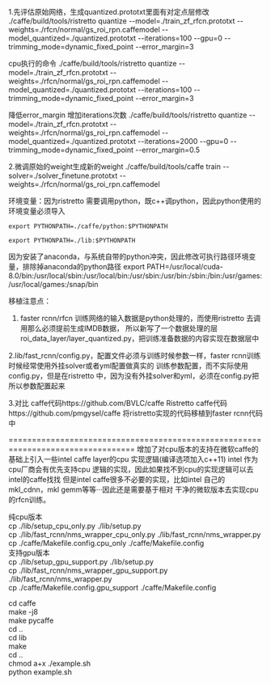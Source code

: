 1.先评估原始网络，生成quantized.prototxt里面有对定点层修改
./caffe/build/tools/ristretto quantize --model=./train_zf_rfcn.prototxt --weights=./rfcn/normal/gs_roi_rpn.caffemodel --model_quantized=./quantized.prototxt --iterations=100 --gpu=0 --trimming_mode=dynamic_fixed_point --error_margin=3

cpu执行的命令
./caffe/build/tools/ristretto quantize --model=./train_zf_rfcn.prototxt --weights=./rfcn/normal/gs_roi_rpn.caffemodel --model_quantized=./quantized.prototxt --iterations=100 --trimming_mode=dynamic_fixed_point --error_margin=3

降低error_margin 增加iterations次数
./caffe/build/tools/ristretto quantize --model=./train_zf_rfcn.prototxt --weights=./rfcn/normal/gs_roi_rpn.caffemodel --model_quantized=./quantized.prototxt --iterations=2000 --gpu=0 --trimming_mode=dynamic_fixed_point --error_margin=0.5

2.微调原始的weight生成新的weight
./caffe/build/tools/caffe train --solver=./solver_finetune.prototxt --weights=./rfcn/normal/gs_roi_rpn.caffemodel


环境变量：因为ristretto 需要调用python，既c++调python，因此python使用的环境变量必须导入

    export PYTHONPATH=./caffe/python:$PYTHONPATH
    
    export PYTHONPATH=./lib:$PYTHONPATH

因为安装了anaconda，与系统自带的python冲突，因此修改可执行路径环境变量，排除掉anaconda的python路径
export PATH=/usr/local/cuda-         8.0/bin:/usr/local/sbin:/usr/local/bin:/usr/sbin:/usr/bin:/sbin:/bin:/usr/games:/usr/local/games:/snap/bin

移植注意点：
1. faster rcnn/rfcn 训练网络的输入数据是python处理的，而使用ristretto 去调用那么必须提前生成IMDB数据，
所以新写了一个数据处理的层roi_data_layer/layer_quantized.py，把训练准备数据的内容实现在数据层中

2.lib/fast_rcnn/config.py，配置文件必须与训练时候参数一样，faster rcnn训练时候经常使用外挂solver或者yml配置做真实的
训练参数配置，而不实际使用config.py，但是在ristretto 中，因为没有外挂solver和yml，必须在config.py把所以参数配置起来

3.对比
caffe代码https://github.com/BVLC/caffe
Ristretto caffe代码https://github.com/pmgysel/caffe
将ristretto实现的代码移植到faster rcnn代码中

=================================================================================
增加了对cpu版本的支持在微软caffe的基础上引入一些intel caffe layer的cpu 实现逻辑(编译选项加入c++11)
intel 作为cpu厂商会有优先支持cpu 逻辑的实现，因此如果找不到cpu的实现逻辑可以去intel的caffe找找
但是intel caffe很多不必要的实现，比如intel 自己的mkl_cdnn，mkl gemm等等···因此还是需要基于相对
干净的微软版本去实现cpu的rfcn训练。  

纯cpu版本  
cp  ./lib/setup_cpu_only.py  ./lib/setup.py                       
cp  ./lib/fast_rcnn/nms_wrapper_cpu_only.py ./lib/fast_rcnn/nms_wrapper.py   
cp  ./caffe/Makefile.config.cpu_only ./caffe/Makefile.config  
支持gpu版本  
cp  ./lib/setup_gpu_support.py  ./lib/setup.py                       
cp  ./lib/fast_rcnn/nms_wrapper_gpu_support.py ./lib/fast_rcnn/nms_wrapper.py  
cp  ./caffe/Makefile.config.gpu_support ./caffe/Makefile.config   
  
cd caffe  
make -j8  
make pycaffe  
cd ..  
cd lib  
make  
cd ..  
chmod a+x ./example.sh  
python example.sh  
